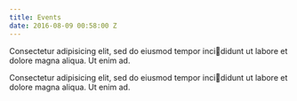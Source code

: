 ```yaml
---
title: Events
date: 2016-08-09 00:58:00 Z
---
```


Consectetur adipisicing elit, sed do eiusmod tempor incididunt ut labore et dolore magna aliqua. Ut enim ad.

Consectetur adipisicing elit, sed do eiusmod tempor incididunt ut labore et dolore magna aliqua. Ut enim ad.
